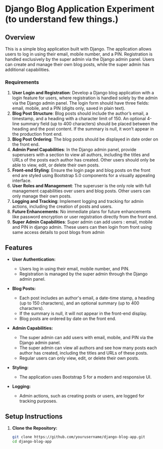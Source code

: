 # Django Blog Application Experiment (to understand few things.)

## Overview

This is a simple blog application built with Django. The application allows users to log in using their email, mobile number, and a PIN. Registration is handled exclusively by the super admin via the Django admin panel. Users can create and manage their own blog posts, while the super admin has additional capabilities.

  ### Requirements

  1. **User Login and Registration**: Develop a Django blog application with a login feature for users, where registration is handled solely by the admin via the Django admin panel. The login form should have three fields: email, mobile, and a PIN (digits only, saved in plain text).
  2. **Blog Post Structure**: Blog posts should include the author’s email, a timestamp, and a heading with a character limit of 150. An optional 4-line summary field (up to 400 characters) should be placed between the heading and the post content. If the summary is null, it won’t appear in the production front end.
  3. **Blog Post Ordering**: The blog posts should be displayed in date order on the front end.
  4. **Admin Panel Capabilities**: In the Django admin panel, provide superusers with a section to view all authors, including the titles and URLs of the posts each author has created. Other users should only be able to view, edit, or delete their own posts.
  5. **Front-end Styling**: Ensure the login page and blog posts on the front end are styled using Bootstrap 5.0 components for a visually appealing interface.
  6. **User Roles and Management**: The superuser is the only role with full management capabilities over users and blog posts. Other users can only manage their own posts.
  7. **Logging and Tracking**: Implement logging and tracking for admin actions, including the creation of posts and users.
  8. **Future Enhancements**: No immediate plans for future enhancements like password encryption or user registration directly from the front end.
  9. **Super Admin Capabilities**: Super admin can add users : email, mobile and PIN in django admin. These users can then login from front using same access details to post blogs from admin

## Features

- **User Authentication:**
  - Users log in using their email, mobile number, and PIN.
  - Registration is managed by the super admin through the Django admin panel.

- **Blog Posts:**
  - Each post includes an author's email, a date-time stamp, a heading (up to 150 characters), and an optional summary (up to 400 characters).
  - If the summary is null, it will not appear in the front-end display.
  - Blog posts are ordered by date on the front end.

- **Admin Capabilities:**
  - The super admin can add users with email, mobile, and PIN via the Django admin panel.
  - The super admin can view all authors and see how many posts each author has created, including the titles and URLs of these posts.
  - Regular users can only view, edit, or delete their own posts.

- **Styling:**
  - The application uses Bootstrap 5 for a modern and responsive UI.

- **Logging:**
  - Admin actions, such as creating posts or users, are logged for tracking purposes.

## Setup Instructions

1. **Clone the Repository:**
   ```bash
   git clone https://github.com/yourusername/django-blog-app.git
   cd django-blog-app
